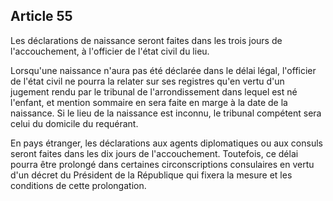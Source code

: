 Article 55
----
Les déclarations de naissance seront faites dans les trois jours de
l'accouchement, à l'officier de l'état civil du lieu.

Lorsqu'une naissance n'aura pas été déclarée dans le délai légal, l'officier de
l'état civil ne pourra la relater sur ses registres qu'en vertu d'un jugement
rendu par le tribunal de l'arrondissement dans lequel est né l'enfant, et
mention sommaire en sera faite en marge à la date de la naissance. Si le lieu de
la naissance est inconnu, le tribunal compétent sera celui du domicile du
requérant.

En pays étranger, les déclarations aux agents diplomatiques ou aux consuls
seront faites dans les dix jours de l'accouchement. Toutefois, ce délai pourra
être prolongé dans certaines circonscriptions consulaires en vertu d'un décret
du Président de la République qui fixera la mesure et les conditions de cette
prolongation.
